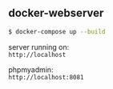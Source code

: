 ## docker-webserver
```sh
$ docker-compose up --build
```
server running on:  
  ``http://localhost``

phpmyadmin:  
  ``http://localhost:8081``

